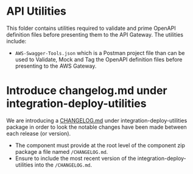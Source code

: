 # API Utilities

This folder contains utilities required to validate and prime OpenAPI definition files before presenting them to the API Gateway.  The utilities include:

* `AWS-Swagger-Tools.json` which is a Postman project file than can be used to Validate, Mock and Tag the OpenAPI definition files before presenting to the AWS Gateway.

# Introduce changelog.md under integration-deploy-utilities

We are introducing a [CHANGELOG.md](https://github.dxc.com/Platform-DXC/release-pipeline/blob/9946c380f386c742af5ce4b9688d1ea9f99d0e54/docs/CHANGE.md ) under integration-deploy-utilities package in order to look the notable changes have been made between each release (or version).

* The component must provide at the root level of the component zip package a file named `/CHANGELOG.md`.
* Ensure to include the most recent version of the integration-deploy-utilities into the `/CHANGELOG.md`.

